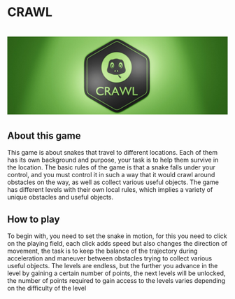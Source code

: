 # CRAWL

# ![CRAWL_BANNER](Doc/res/Snake_banner_web.jpg)

## About this game

This game is about snakes that travel to different locations. Each of them has its own background and purpose, your task is to help them survive in the location. The basic rules of the game is that a snake falls under your control, and you must control it in such a way that it would crawl around obstacles on the way, as well as collect various useful objects. The game has different levels with their own local rules, which implies a variety of unique obstacles and useful objects.

## How to play

To begin with, you need to set the snake in motion, for this you need to click on the playing field, each click adds speed but also changes the direction of movement, the task is to keep the balance of the trajectory during acceleration and maneuver between obstacles trying to collect various useful objects. The levels are endless, but the further you advance in the level by gaining a certain number of points, the next levels will be unlocked, the number of points required to gain access to the levels varies depending on the difficulty of the level